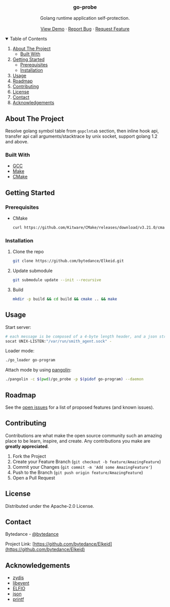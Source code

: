 <!-- PROJECT LOGO -->
<p align="center">
  <h3 align="center">go-probe</h3>

  <p align="center">
    Golang runtime application self-protection.
    <br />
    <br />
    <a href="sample">View Demo</a>
    ·
    <a href="https://github.com/bytedance/Elkeid/issues">Report Bug</a>
    ·
    <a href="https://github.com/bytedance/Elkeid/issues">Request Feature</a>
  </p>
</p>



<!-- TABLE OF CONTENTS -->
<details open="open">
  <summary>Table of Contents</summary>
  <ol>
    <li>
      <a href="#about-the-project">About The Project</a>
      <ul>
        <li><a href="#built-with">Built With</a></li>
      </ul>
    </li>
    <li>
      <a href="#getting-started">Getting Started</a>
      <ul>
        <li><a href="#prerequisites">Prerequisites</a></li>
        <li><a href="#installation">Installation</a></li>
      </ul>
    </li>
    <li><a href="#usage">Usage</a></li>
    <li><a href="#roadmap">Roadmap</a></li>
    <li><a href="#contributing">Contributing</a></li>
    <li><a href="#license">License</a></li>
    <li><a href="#contact">Contact</a></li>
    <li><a href="#acknowledgements">Acknowledgements</a></li>
  </ol>
</details>



<!-- ABOUT THE PROJECT -->
## About The Project

Resolve golang symbol table from ```gopclntab``` section, then inline hook api, transfer api call arguments/stacktrace by unix socket, support golang 1.2 and above.

### Built With

* [GCC](https://gcc.gnu.org)
* [Make](https://www.gnu.org/software/make)
* [CMake](https://cmake.org)



<!-- GETTING STARTED -->
## Getting Started

### Prerequisites

* CMake
  ```sh
  curl https://github.com/Kitware/CMake/releases/download/v3.21.0/cmake-3.21.0-linux-x86_64.sh | sh
  ```

### Installation

1. Clone the repo
   ```sh
   git clone https://github.com/bytedance/Elkeid.git
   ```
2. Update submodule
   ```sh
   git submodule update --init --recursive
   ```
3. Build
   ```sh
   mkdir -p build && cd build && cmake .. && make
   ```



<!-- USAGE EXAMPLES -->
## Usage

Start server:
```sh
# each message is be composed of a 4-byte length header, and a json string.
socat UNIX-LISTEN:"/var/run/smith_agent.sock" -
```

Loader mode:
```sh
./go_loader go-program
```

Attach mode by using [pangolin](https://github.com/Hackerl/pangolin):
```sh
./pangolin -c $(pwd)/go_probe -p $(pidof go-program) --daemon
```



<!-- ROADMAP -->
## Roadmap

See the [open issues](https://github.com/bytedance/Elkeid/issues) for a list of proposed features (and known issues).



<!-- CONTRIBUTING -->
## Contributing

Contributions are what make the open source community such an amazing place to be learn, inspire, and create. Any contributions you make are **greatly appreciated**.

1. Fork the Project
2. Create your Feature Branch (`git checkout -b feature/AmazingFeature`)
3. Commit your Changes (`git commit -m 'Add some AmazingFeature'`)
4. Push to the Branch (`git push origin feature/AmazingFeature`)
5. Open a Pull Request



<!-- LICENSE -->
## License

Distributed under the Apache-2.0 License.



<!-- CONTACT -->
## Contact

Bytedance - [@bytedance](https://github.com/bytedance)

Project Link: [https://github.com/bytedance/Elkeid](https://github.com/bytedance/Elkeid)



<!-- ACKNOWLEDGEMENTS -->
## Acknowledgements
* [zydis](https://github.com/zyantific/zydis)
* [libevent](https://github.com/libevent/libevent)
* [ELFIO](https://github.com/serge1/ELFIO)
* [json](https://github.com/nlohmann/json)
* [printf](https://github.com/mpaland/printf)